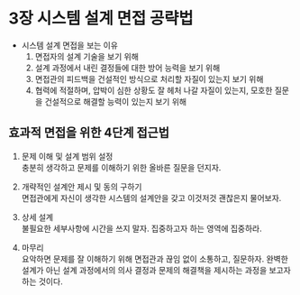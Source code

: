# 3장 시스템 설계 면접 공략법
- 시스템 설계 면접을 보는 이유  
  1. 면접자의 설계 기술을 보기 위해
  2. 설계 과정에서 내린 결정들에 대한 방어 능력을 보기 위해
  3. 면접관의 피드백을 건설적인 방식으로 처리할 자질이 있는지 보기 위해
  4. 협력에 적절하며, 압박이 심한 상황도 잘 헤처 나갈 자질이 있는지, 모호한 질문을 건설적으로 해결할 능력이 있는지 보기 위해

## 효과적 면접을 위한 4단계 접근법
1. 문제 이해 및 설계 범위 설정  
충분히 생각하고 문제를 이해하기 위한 올바른 질문을 던지자.

2. 개략적인 설계안 제시 및 동의 구하기  
면접관에게 자신이 생각한 시스템의 설계안을 갖고 이것저것 괜찮은지 물어보자.

3. 상세 설계  
불필요한 세부사항에 시간을 쓰지 말자. 집중하고자 하는 영역에 집중하라.

4. 마무리  
요악하면 문제를 잘 이해하기 위해 면접관과 끊임 없이 소통하고, 질문하자. 완벽한 설계가 아닌 설계 과정에서의 의사 결정과 문제의 해결책을 제시하는 과정을 보고자 하는 것이다. 